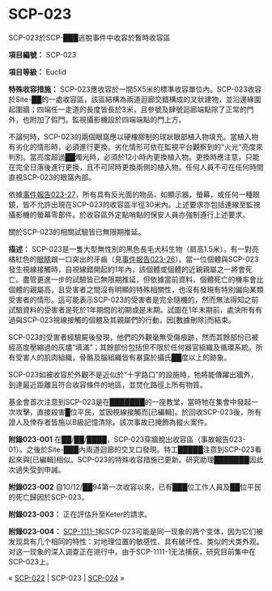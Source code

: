 # SCP-023
                        




SCP-023於SCP-███逃脫事件中收容於暫時收容區



**項目編號：** SCP-023

**項目等級：** Euclid

**特殊收容措施：** SCP-023應收容於一間5X5米的標準收容單位內。SCP-023收容於Site-██的一處收容區，該區結構為兩道迴廊交錯構成的叉狀建物，並沿邊緣圍起圍牆；四端任一走道的長度皆長於3米，且參號及肆號迴廊端點除了正常的門外，也附加了假門。監視攝影機設於四端端點的門上方。

不論何時，SCP-023的兩個眼窩應以硬橡膠制的球狀眼部植入物填充。當植入物有劣化的情形時，必須進行更換。劣化情形可依在監視平台觀察到的"火光"亮度來判別。當亮度超過██燭光時，必須於12小時內更換植入物。更換時應注意，只能在完全日落後進行更換，且不可同時更換兩側的植入物。任何人員不可在任何時間直視SCP-023的眼窩內部。

依據[事件報告023-27](/incident-023-27)，所有具有反光面的物品，如顯示器，螢幕，或任何一種眼鏡，皆不允許出現在SCP-023的收容區半徑30米內。上述要求亦包括連線至監視攝影機的螢幕零部件。於收容區外定點哨點的保安人員亦強制遵行上述要求。

關於SCP-023的相關試驗皆已無限期推延。

**描述：** SCP-023是一隻大型無性別的黑色長毛犬科生物（肩高1.5米），有一對亮橘紅色的[眼睛](/mothers-love)跟一口突出的牙齒（見[事件報告023-26](/incident-report-023-26)）。當一位個體與SCP-023發生視線接觸時，自視線錯開起約1年內，該個體或個體的近親親屬之一將會死亡。盡管更進一步的試驗皆已無限期推延，但依據當前資料，個體死亡的機率會比個體的親屬高，且受害者之間沒有明顯的特殊相關性，也沒有發現有特別偏向某類受害者的情形。這可能表示SCP-023的受害者是完全隨機的，然而無法得知之前試驗資料的受害者是死於1年期間的初期或是末期。試圖在1年末期前，處決所有有過與SCP-023視線接觸的個體及其親屬們的行動，因[數據刪除]而結束。

SCP-023的受害者經驗屍後發現，他們的外觀毫無受傷痕跡，然而其餘部份已被經高度壓縮過的灰燼“填滿”；其餘部份包括但不限於任何器官組織及循環系統。所有受害人的肌肉組織，骨骼及腦組織皆有暴露於攝氏██度以上的跡象。

SCP-023如被收容於外觀不是近似於“十字路口”的設施時，牠將能傳躍出牆外，到達最近距離且符合收容條件的地區，並焚化路徑上所有物質。

基金會首次注意到SCP-023是在███████的一座教堂，當時牠在集會中發起一次攻擊，直接殺害█位平民，並因視線接觸而[已編輯]。於回收SCP-023後，所有證人及倖存者皆施以B級記憶清除。該次事故已掩飾為縱火案件。

**附錄023-001** 
在██/██/████，SCP-023穿牆脫出收容區（事故報告023-01）。之後於Site-███內兩道迴廊的交叉口發現。特工█████注意到SCP-023看起來與[已編輯]相似。SCP-023的特殊收容措施已更新。研究助理███████因此次過失受到申誡。

**附錄023-002** 
自10/12/██94第一次收容以來，已有███位工作人員及██位平民的死亡歸因於SCP-023。

**附錄023-003：** 
正在評估升至Keter的請求。

**附錄023-004：** 
[SCP-1111-1](/scp-1111)和SCP-023可能是同一现象的两个变体，因为它们被发现具有几个相同的特性：对地理位置的敏感性、具有破坏性、类似的犬类外观。对这一现象的深入调查正在进行中。由于SCP-1111-1无法捕获，研究目前集中在SCP-023上。



« [SCP-022](/scp-022) | SCP-023 | [SCP-024](/scp-024) »





                    